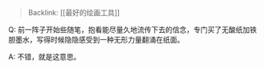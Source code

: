 > Backlink: [[最好的绘画工具]]

Q: 前一阵子开始些随笔，抱看能尽量久地流传下去的信念，专门买了无酸纸加铁胆墨水，写得时候隐隐感受到一种无形力量翻涌在纸面。

A: 不错，就是这意思。

